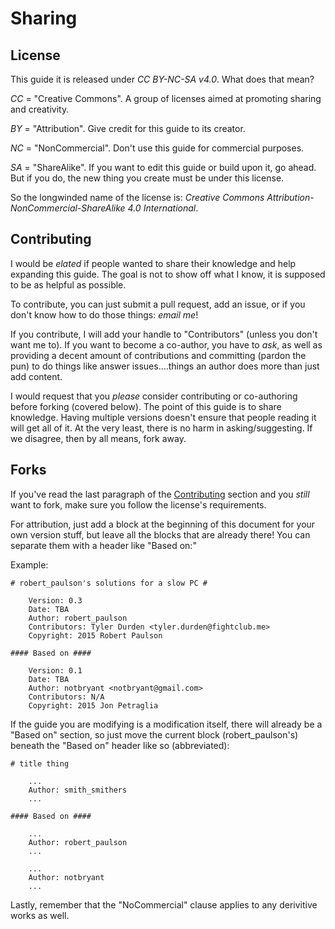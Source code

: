 # Sharing #

## License ##

This guide it is released under _CC BY-NC-SA v4.0_.
What does that mean?

_CC_ = "Creative Commons".
A group of licenses aimed at promoting sharing and creativity.

_BY_ = "Attribution".
Give credit for this guide to its creator.

_NC_ = "NonCommercial".
Don't use this guide for commercial purposes.

_SA_ = "ShareAlike".
If you want to edit this guide or build upon it, go ahead. But if you do, the new thing you create must be under this license.

So the longwinded name of the license is:
_Creative Commons Attribution-NonCommercial-ShareAlike 4.0 International_.


## Contributing ##

I would be _elated_ if people wanted to share their knowledge and help expanding this guide. The goal is not to show off what I know, it is supposed to be as helpful as possible.

To contribute, you can just submit a pull request, add an issue, or if you don't know how to do those things: _email me_!

If you contribute, I will add your handle to "Contributors" (unless you don't want me to). If you want to become a co-author, you have to _ask_, as well as providing a decent amount of contributions and committing (pardon the pun) to do things like answer issues....things an author does more than just add content.

I would request that you _please_ consider contributing or co-authoring before forking (covered below). The point of this guide is to share knowledge. Having multiple versions doesn't ensure that people reading it will get all of it. At the very least, there is no harm in asking/suggesting. If we disagree, then by all means, fork away.


## Forks ##

If you've read the last paragraph of the [Contributing](#contributing) section and you _still_ want to fork, make sure you follow the license's requirements.

For attribution, just add a block at the beginning of this document for your own version stuff, but leave all the blocks that are already there! You can separate them with a header like "Based on:"

Example:

    # robert_paulson's solutions for a slow PC #
    
        Version: 0.3
        Date: TBA
        Author: robert_paulson
        Contributors: Tyler Durden <tyler.durden@fightclub.me>
        Copyright: 2015 Robert Paulson
    
    #### Based on ####
    
        Version: 0.1
        Date: TBA
        Author: notbryant <notbryant@gmail.com>
        Contributors: N/A
        Copyright: 2015 Jon Petraglia

If the guide you are modifying is a modification itself, there will already be a "Based on" section, so just move the current block (robert_paulson's) beneath the "Based on" header like so (abbreviated):

    # title thing
    
        ...
        Author: smith_smithers
        ...
        
    #### Based on ####
    
        ...
        Author: robert_paulson
        ...
        
        ...
        Author: notbryant
        ...
        

Lastly, remember that the "NoCommercial" clause applies to any derivitive works as well.